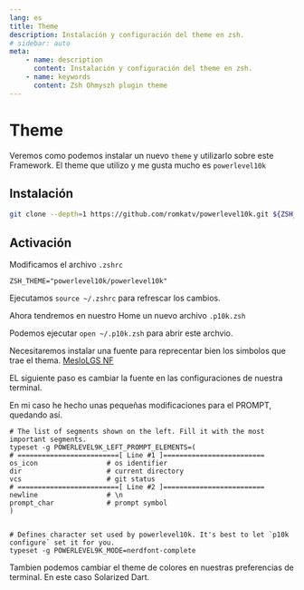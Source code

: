 ```yaml
---
lang: es
title: Theme
description: Instalación y configuración del theme en zsh.
# sidebar: auto
meta:
    - name: description
      content: Instalación y configuración del theme en zsh.
    - name: keywords
      content: Zsh Ohmyszh plugin theme
---
```


# Theme

Veremos como podemos instalar un nuevo `theme` y utilizarlo sobre este Framework.
El theme que utilizo y me gusta mucho es `powerlevel10k`

## Instalación

```sh
git clone --depth=1 https://github.com/romkatv/powerlevel10k.git ${ZSH_CUSTOM:-~/.oh-my-zsh/custom}/themes/powerlevel10k
```

## Activación

Modificamos el archivo `.zshrc`

```
ZSH_THEME="powerlevel10k/powerlevel10k"
```

Ejecutamos `source ~/.zshrc` para refrescar los cambios.

Ahora tendremos en nuestro Home un nuevo archivo `.p10k.zsh`

Podemos ejecutar `open ~/.p10k.zsh` para abrir este archvio.

Necesitaremos instalar una fuente para reprecentar bien los simbolos que trae el thema.
[MesloLGS NF](https://github.com/romkatv/powerlevel10k#fonts)

EL siguiente paso es cambiar la fuente en las configuraciones de nuestra terminal.

En mi caso he hecho unas pequeñas modificaciones para el PROMPT, quedando así.

```
# The list of segments shown on the left. Fill it with the most important segments.
typeset -g POWERLEVEL9K_LEFT_PROMPT_ELEMENTS=(
# =========================[ Line #1 ]=========================
os_icon                 # os identifier
dir                     # current directory
vcs                     # git status
# =========================[ Line #2 ]=========================
newline                 # \n
prompt_char             # prompt symbol
)


# Defines character set used by powerlevel10k. It's best to let `p10k configure` set it for you.
typeset -g POWERLEVEL9K_MODE=nerdfont-complete
```

Tambien podemos cambiar el theme de colores en nuestras preferencias de terminal.
En este caso Solarized Dart.
